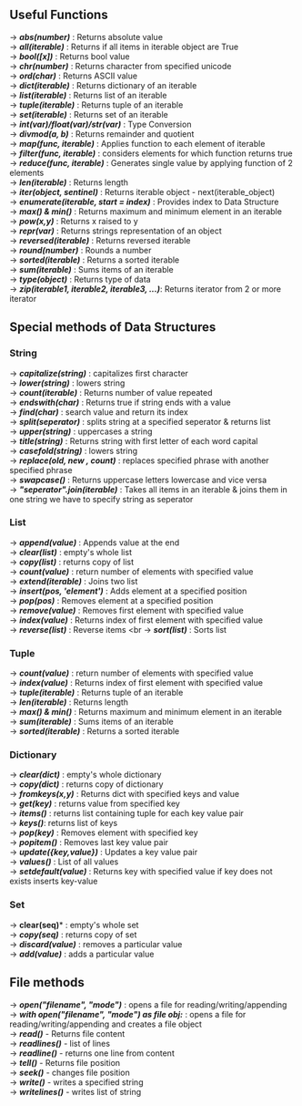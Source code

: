 ## Useful Functions

-> ***abs(number)*** : Returns absolute value<br>
-> ***all(iterable)*** : Returns if all  items in iterable object are True<br>
-> ***bool([x])*** : Returns bool value<br>
-> ***chr(number)*** : Returns character from specified unicode<br>
-> ***ord(char)*** : Returns ASCII value<br>
-> ***dict(iterable)*** : Returns dictionary of an iterable<br>
-> ***list(iterable)*** : Returns list of an iterable<br>
-> ***tuple(iterable)*** : Returns tuple of an iterable<br>
-> ***set(iterable)*** : Returns set of an iterable<br>
-> ***int(var)/float(var)/str(var)*** : Type Conversion<br>
-> ***divmod(a, b)*** : Returns remainder and quotient<br>
-> ***map(func, iterable)*** : Applies function to each element of iterable<br>
-> ***filter(func, iterable)*** : considers elements for which function returns true<br>
-> ***reduce(func, iterable)*** : Generates single value by applying function of 2 elements<br>
-> ***len(iterable)*** : Returns length<br>
-> ***iter(object, sentinel)*** : Returns iterable object - next(iterable_object)<br>
-> ***enumerate(iterable, start = index)*** : Provides index to Data Structure<br>
-> ***max() & min()*** : Returns maximum and minimum element in an iterable<br>
-> ***pow(x,y)*** : Returns x raised to y<br>
-> ***repr(var)*** : Returns strings representation of an object<br>
-> ***reversed(iterable)*** : Returns reversed iterable<br>
-> ***round(number)*** : Rounds a number<br>
-> ***sorted(iterable)*** : Returns a sorted iterable<br>
-> ***sum(iterable)*** : Sums items of an iterable<br>
-> ***type(object)*** : Returns type of data<br>
-> ***zip(iterable1, iterable2, iterable3, ...)***: Returns iterator from 2 or more iterator<br>


## Special methods of Data Structures 
### String
-> ***capitalize(string)*** : capitalizes first character<br>
-> ***lower(string)*** : lowers string <br>
-> ***count(iterable)*** : Returns number of value repeated <br>
-> ***endswith(char)*** : Returns true if string ends with a value <br>
-> ***find(char)*** : search value and return its index <br>
-> ***split(seperator)*** : splits string at a specified seperator & returns list <br>
-> ***upper(string)*** : uppercases a string <br>
-> ***title(string)*** : Returns string with first letter of each word capital <br>
-> ***casefold(string)*** : lowers string<br>
-> ***replace(old, new , count)*** : replaces specified phrase with another specified phrase <br>
-> ***swapcase()*** : Returns uppercase letters lowercase and vice versa <br>
-> ***"seperator".join(iterable)*** : Takes all items in an iterable & joins them in one string we have to specify string as seperator <br>

### List
-> ***append(value)*** : Appends value at the end <br>
-> ***clear(list)*** : empty's whole list <br>
-> ***copy(list)*** : returns copy of list  <br>
-> ***count(value)*** : return number of elements with specified value  <br>
-> ***extend(iterable)*** : Joins two list <br>
-> ***insert(pos, 'element')*** : Adds element at a specified position  <br>
-> ***pop(pos)*** : Removes element at a specified position  <br>
-> ***remove(value)*** : Removes first element with specified value  <br>
-> ***index(value)*** : Returns index of first element with specified value <br>
-> ***reverse(list)*** : Reverse items <br
-> ***sort(list)*** : Sorts list <br>
### Tuple
-> ***count(value)*** : return number of elements with specified value  <br>
-> ***index(value)*** : Returns index of first element with specified value <br>
-> ***tuple(iterable)*** : Returns tuple of an iterable<br>
-> ***len(iterable)*** : Returns length<br>
-> ***max() & min()*** : Returns maximum and minimum element in an iterable<br>
-> ***sum(iterable)*** : Sums items of an iterable<br>
-> ***sorted(iterable)*** : Returns a sorted iterable<br>
### Dictionary 
-> ***clear(dict)*** : empty's whole dictionary <br>
-> ***copy(dict)*** : returns copy of dictionary  <br>
-> ***fromkeys(x,y)*** : Returns dict with specified keys and value  <br>
-> ***get(key)*** : returns value from specified key  <br>
-> ***items()*** : returns list containing tuple for each key value pair <br>
-> ***keys()***: returns  list of keys  <br>
-> ***pop(key)*** : Removes element with specified key <br>
-> ***popitem()*** : Removes last key value pair  <br>
-> ***update({key,value})*** : Updates a key value pair  <br>
-> ***values()*** : List of all values  <br>
-> ***setdefault(value)*** : Returns key with specified value if key does not exists inserts key-value <br>
### Set 
-> **clear(seq)*** : empty's whole set<br>
-> ***copy(seq)*** : returns copy of set <br>
-> ***discard(value)*** : removes a particular value  <br>
-> ***add(value)*** : adds a particular value  <br>
## File methods
-> ***open("filename", "mode")*** : opens a file for reading/writing/appending  <br>
-> ***with open("filename", "mode") as file obj:*** : opens a file for reading/writing/appending and creates a file object  <br>
-> ***read()*** - Returns file content<br>
-> ***readlines()*** - list of lines<br>
-> ***readline()*** - returns one line from content<br>
-> ***tell()*** - Returns file position<br>
-> ***seek()*** - changes file position<br>
-> ***write()*** - writes a specified string<br>
-> ***writelines()*** - writes list of string<br>

